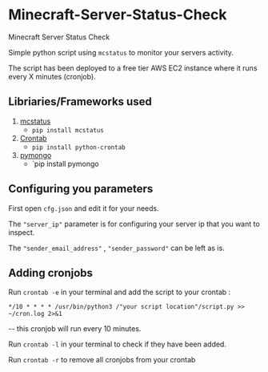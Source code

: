 # Minecraft-Server-Status-Check
Minecraft Server Status Check

Simple python script using `mcstatus` to monitor your servers activity.

The script has been deployed to a free tier AWS EC2 instance where it runs every X minutes (cronjob).

## Libriaries/Frameworks used

1. [mcstatus](https://github.com/Dinnerbone/mcstatus)
    - `pip install mcstatus`
2. [Crontab](https://pypi.org/project/python-crontab/)
    - `pip install python-crontab`
2. [pymongo](https://pymongo.readthedocs.io/en/stable/)
    - `pip install pymongo

## Configuring you parameters

First open `cfg.json` and edit it for your needs.

The `"server_ip"` parameter is for configuring your server ip that you want to inspect.

The `"sender_email_address"` , `"sender_password"` can be left as is.

## Adding cronjobs

Run `crontab -e` in your terminal and add the script to your crontab : 

`*/10 * * * * /usr/bin/python3 /"your script location"/script.py >> ~/cron.log 2>&1`  

-- this cronjob will run every 10 minutes.

Run `crontab -l` in your terminal to check if they have been added.

Run `crontab -r` to remove all cronjobs from your crontab